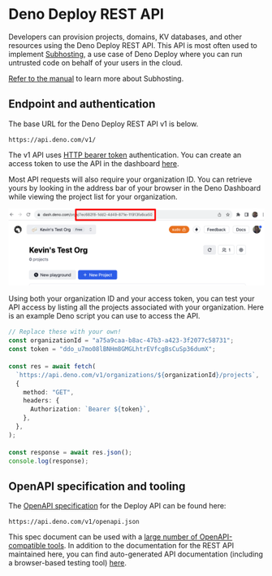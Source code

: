 # Deno Deploy REST API

Developers can provision projects, domains, KV databases, and other resources
using the Deno Deploy REST API. This API is most often used to implement
[Subhosting](/deploy/manual/subhosting), a use case of Deno Deploy where you can
run untrusted code on behalf of your users in the cloud.

[Refer to the manual](/deploy/manual/subhosting) to learn more about Subhosting.

## Endpoint and authentication

The base URL for the Deno Deploy REST API v1 is below.

```
https://api.deno.com/v1/
```

The v1 API uses
[HTTP bearer token](https://swagger.io/docs/specification/authentication/bearer-authentication/)
authentication. You can create an access token to use the API in the dashboard
[here](https://dash.deno.com/account#access-tokens).

Most API requests will also require your organization ID. You can retrieve yours
by looking in the address bar of your browser in the Deno Dashboard while
viewing the project list for your organization.

![Find your org ID here](./images/org-id.png)

Using both your organization ID and your access token, you can test your API
access by listing all the projects associated with your organization. Here is an
example Deno script you can use to access the API.

```typescript
// Replace these with your own!
const organizationId = "a75a9caa-b8ac-47b3-a423-3f2077c58731";
const token = "ddo_u7mo08lBNHm8GMGLhtrEVfcgBsCuSp36dumX";

const res = await fetch(
  `https://api.deno.com/v1/organizations/${organizationId}/projects`,
  {
    method: "GET",
    headers: {
      Authorization: `Bearer ${token}`,
    },
  },
);

const response = await res.json();
console.log(response);
```

## OpenAPI specification and tooling

The [OpenAPI specification](https://www.openapis.org/) for the Deploy API can be
found here:

```
https://api.deno.com/v1/openapi.json
```

This spec document can be used with a
[large number of OpenAPI-compatible tools](https://openapi.tools/). In addition
to the documentation for the REST API maintained here, you can find
auto-generated API documentation (including a browser-based testing tool)
[here](https://apidocs.deno.com/).
